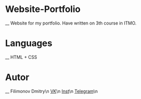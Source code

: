 # Website-Portfolio
__
Website for my portfolio. Have written on 3th course in ITMO.
# Languages
__
HTML + CSS
# Autor
__
Filimonov Dmitry\n
[VK](https://vk.com/i_pak1)\n
[Inst](https://filidmi)\n
[Telegram](https://t.me/filidmi)\n